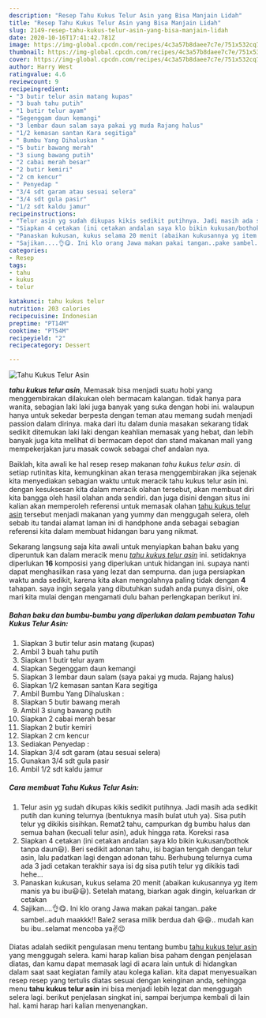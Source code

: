 ```yaml
---
description: "Resep Tahu Kukus Telur Asin yang Bisa Manjain Lidah"
title: "Resep Tahu Kukus Telur Asin yang Bisa Manjain Lidah"
slug: 2149-resep-tahu-kukus-telur-asin-yang-bisa-manjain-lidah
date: 2020-10-16T17:41:42.781Z
image: https://img-global.cpcdn.com/recipes/4c3a57b8daee7c7e/751x532cq70/tahu-kukus-telur-asin-foto-resep-utama.jpg
thumbnail: https://img-global.cpcdn.com/recipes/4c3a57b8daee7c7e/751x532cq70/tahu-kukus-telur-asin-foto-resep-utama.jpg
cover: https://img-global.cpcdn.com/recipes/4c3a57b8daee7c7e/751x532cq70/tahu-kukus-telur-asin-foto-resep-utama.jpg
author: Harry West
ratingvalue: 4.6
reviewcount: 9
recipeingredient:
- "3 butir telur asin matang kupas"
- "3 buah tahu putih"
- "1 butir telur ayam"
- "Segenggam daun kemangi"
- "3 lembar daun salam saya pakai yg muda Rajang halus"
- "1/2 kemasan santan Kara segitiga"
- " Bumbu Yang Dihaluskan "
- "5 butir bawang merah"
- "3 siung bawang putih"
- "2 cabai merah besar"
- "2 butir kemiri"
- "2 cm kencur"
- " Penyedap "
- "3/4 sdt garam atau sesuai selera"
- "3/4 sdt gula pasir"
- "1/2 sdt kaldu jamur"
recipeinstructions:
- "Telur asin yg sudah dikupas kikis sedikit putihnya. Jadi masih ada sedikit putih dan kuning telurnya (bentuknya masih bulat utuh ya). Sisa putih telur yg dikikis sisihkan. Remat2 tahu, campurkan dg bumbu halus dan semua bahan (kecuali telur asin), aduk hingga rata. Koreksi rasa"
- "Siapkan 4 cetakan (ini cetakan andalan saya klo bikin kukusan/bothok tanpa daun😃). Beri sedikit adonan tahu, isi bagian tengah dengan telur asin, lalu padatkan lagi dengan adonan tahu. Berhubung telurnya cuma ada 3 jadi cetakan terakhir saya isi dg sisa putih telur yg dikikis tadi hehe..."
- "Panaskan kukusan, kukus selama 20 menit (abaikan kukusannya yg item manis ya bu ibu😃😃). Setelah matang, biarkan agak dingin, keluarkan dr cetakan"
- "Sajikan....👌😋. Ini klo orang Jawa makan pakai tangan..pake sambel..aduh maakkk!! Bale2 serasa milik berdua dah 😃😃.. mudah kan bu ibu..selamat mencoba ya✌😉"
categories:
- Resep
tags:
- tahu
- kukus
- telur

katakunci: tahu kukus telur 
nutrition: 203 calories
recipecuisine: Indonesian
preptime: "PT14M"
cooktime: "PT54M"
recipeyield: "2"
recipecategory: Dessert

---
```



![Tahu Kukus Telur Asin](https://img-global.cpcdn.com/recipes/4c3a57b8daee7c7e/751x532cq70/tahu-kukus-telur-asin-foto-resep-utama.jpg)

<b><i>tahu kukus telur asin</i></b>, Memasak bisa menjadi suatu hobi yang menggembirakan dilakukan oleh bermacam kalangan. tidak hanya para wanita, sebagian laki laki juga banyak yang suka dengan hobi ini. walaupun hanya untuk sekedar berpesta dengan teman atau memang sudah menjadi passion dalam dirinya. maka dari itu dalam dunia masakan sekarang tidak sedikit ditemukan laki laki dengan keahlian memasak yang hebat, dan lebih banyak juga kita melihat di bermacam depot dan stand makanan mall yang mempekerjakan juru masak cowok sebagai chef andalan nya.



Baiklah, kita awali ke hal resep resep makanan <i>tahu kukus telur asin</i>. di setiap rutinitas kita, kemungkinan akan terasa menggembirakan jika sejenak kita menyediakan sebagian waktu untuk meracik tahu kukus telur asin ini. dengan kesuksesan kita dalam meracik olahan tersebut, akan membuat diri kita bangga oleh hasil olahan anda sendiri. dan juga disini dengan situs ini kalian akan memperoleh referensi untuk memasak olahan <u>tahu kukus telur asin</u> tersebut menjadi makanan yang yummy dan menggugah selera, oleh sebab itu tandai alamat laman ini di handphone anda sebagai sebagian referensi kita dalam membuat hidangan baru yang nikmat.


Sekarang langsung saja kita awali untuk menyiapkan bahan baku yang diperuntuk kan dalam meracik menu <u><i>tahu kukus telur asin</i></u> ini. setidaknya diperlukan <b>16</b> komposisi yang diperlukan untuk hidangan ini. supaya nanti dapat menghasilkan rasa yang lezat dan sempurna. dan juga persiapkan waktu anda sedikit, karena kita akan mengolahnya paling tidak dengan <b>4</b> tahapan. saya ingin segala yang dibutuhkan sudah anda punya disini, oke mari kita mulai dengan mengamati dulu bahan perlengkapan berikut ini.

<!--inarticleads1-->

##### Bahan baku dan bumbu-bumbu yang diperlukan dalam pembuatan Tahu Kukus Telur Asin:

1. Siapkan 3 butir telur asin matang (kupas)
1. Ambil 3 buah tahu putih
1. Siapkan 1 butir telur ayam
1. Siapkan Segenggam daun kemangi
1. Siapkan 3 lembar daun salam (saya pakai yg muda. Rajang halus)
1. Siapkan 1/2 kemasan santan Kara segitiga
1. Ambil  Bumbu Yang Dihaluskan :
1. Siapkan 5 butir bawang merah
1. Ambil 3 siung bawang putih
1. Siapkan 2 cabai merah besar
1. Siapkan 2 butir kemiri
1. Siapkan 2 cm kencur
1. Sediakan  Penyedap :
1. Siapkan 3/4 sdt garam (atau sesuai selera)
1. Gunakan 3/4 sdt gula pasir
1. Ambil 1/2 sdt kaldu jamur




<!--inarticleads2-->

##### Cara membuat Tahu Kukus Telur Asin:

1. Telur asin yg sudah dikupas kikis sedikit putihnya. Jadi masih ada sedikit putih dan kuning telurnya (bentuknya masih bulat utuh ya). Sisa putih telur yg dikikis sisihkan. Remat2 tahu, campurkan dg bumbu halus dan semua bahan (kecuali telur asin), aduk hingga rata. Koreksi rasa
1. Siapkan 4 cetakan (ini cetakan andalan saya klo bikin kukusan/bothok tanpa daun😃). Beri sedikit adonan tahu, isi bagian tengah dengan telur asin, lalu padatkan lagi dengan adonan tahu. Berhubung telurnya cuma ada 3 jadi cetakan terakhir saya isi dg sisa putih telur yg dikikis tadi hehe...
1. Panaskan kukusan, kukus selama 20 menit (abaikan kukusannya yg item manis ya bu ibu😃😃). Setelah matang, biarkan agak dingin, keluarkan dr cetakan
1. Sajikan....👌😋. Ini klo orang Jawa makan pakai tangan..pake sambel..aduh maakkk!! Bale2 serasa milik berdua dah 😃😃.. mudah kan bu ibu..selamat mencoba ya✌😉




Diatas adalah sedikit pengulasan menu tentang bumbu <u>tahu kukus telur asin</u> yang menggugah selera. kami harap kalian bisa paham dengan penjelasan diatas, dan kamu dapat memasak lagi di acara lain untuk di hidangkan dalam saat saat kegiatan family atau kolega kalian. kita dapat menyesuaikan resep resep yang tertulis diatas sesuai dengan keinginan anda, sehingga menu <b>tahu kukus telur asin</b> ini bisa menjadi lebih lezat dan menggugah selera lagi. berikut penjelasan singkat ini, sampai berjumpa kembali di lain hal. kami harap hari kalian menyenangkan.
